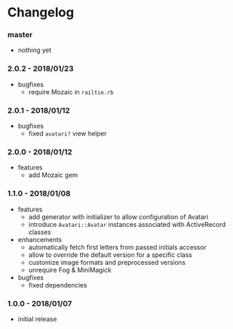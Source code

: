 # Changelog

### master

* nothing yet

### 2.0.2 - 2018/01/23

* bugfixes
    * require Mozaic in `railtie.rb`

### 2.0.1 - 2018/01/12

* bugfixes
    * fixed `avatari?` view helper

### 2.0.0 - 2018/01/12

* features
    * add Mozaic gem

### 1.1.0 - 2018/01/08

* features
    * add generator with initializer to allow configuration of Avatari
    * introduce `Avatari::Avatar` instances associated with ActiveRecord classes
* enhancements
    * automatically fetch first letters from passed initials accessor
    * allow to override the default version for a specific class
    * customize image formats and preprocessed versions
    * unrequire Fog & MiniMagick
* bugfixes
    * fixed dependencies

### 1.0.0 - 2018/01/07

* initial release
